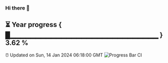 ### Hi there 👋
⏳ Year progress { █▁▁▁▁▁▁▁▁▁▁▁▁▁▁▁▁▁▁▁▁▁▁▁▁▁▁▁▁▁ } 3.62 %
---
⏰ Updated on Sun, 14 Jan 2024 06:18:00 GMT
![Progress Bar CI](https://github.com/liununu/liununu/workflows/Progress%20Bar%20CI/badge.svg)

